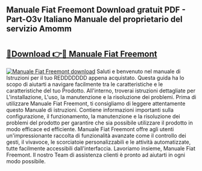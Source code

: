 ## Manuale Fiat Freemont Download gratuit PDF - Part-O3v Italiano Manuale del proprietario del servizio Amomm

# <h2><a href="http://dfe5qy.blite.top/?on=Manuale+Fiat+Freemont">🔗Download 👉🔴 Manuale Fiat Freemont</a></h2>

[![Manuale Fiat Freemont download](https://i.imgur.com/lujVjoI.png)](http://dfe5qy.blite.top/?on=Manuale+Fiat+Freemont)
Saluti e benvenuto nel manuale di Istruzioni per il tuo REDDDDDDD appena acquistato. Questa guida ha lo scopo di aiutarti a navigare facilmente tra le caratteristiche e le caratteristiche del tuo Prodotto. All'interno, troverai istruzioni dettagliate per L'installazione, L'uso, la manutenzione e la risoluzione dei problemi. Prima di utilizzare Manuale Fiat Freemont, ti consigliamo di leggere attentamente questo Manuale di istruzioni. Contiene informazioni importanti sulla configurazione, il funzionamento, la manutenzione e la risoluzione dei problemi del prodotto per garantire che sia possibile utilizzare il prodotto in modo efficace ed efficiente. Manuale Fiat Freemont offre agli utenti un'impressionante raccolta di funzionalità avanzate come il controllo dei gesti, il vivavoce, le scorciatoie personalizzabili e le attività automatizzate, tutte facilmente accessibili dall'interfaccia. Lavoriamo insieme, Manuale Fiat Freemont. Il nostro Team di assistenza clienti è pronto ad aiutarti in ogni modo possibile.
